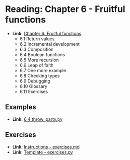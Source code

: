 
# Reading: Chapter 6 - Fruitful functions
- **Link**: [Chapter 6: Fruitful functions](https://greenteapress.com/thinkpython2/html/thinkpython2007.html)
  - 6.1 Return values
  - 6.2 Incremental development
  - 6.3 Composition
  - 6.4 Boolean functions
  - 6.5 More recursion
  - 6.6 Leap of faith
  - 6.7 One more example
  - 6.8 Checking types
  - 6.9 Debugging
  - 6.10 Glossary
  - 6.11 Exercises

## Examples
  - **Link**: [6.4 throw_party.py](throw_party.py)

## Exercises
  - **Link**: [Instructions - exercises.md](./exercises.md)
  - **Link**: [Template - exercises.py](./exercises.py)
